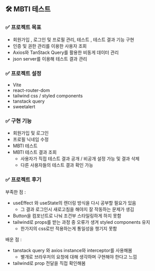 ## 🛠️ MBTI 테스트

### ✅ 프로젝트 목표
- 회원가입 , 로그인 및 프로필 관리, 테스트 , 테스트 결과 기능 구현
- 인증 및 권한 관리를 이용한 사용자 조회
- Axios와 TanStack Query를 활용한 비동게 데이터 관리
- json server를 이용해 테스트 결과 관리

### ✅ 프로젝트 설정
- Vite
- react-router-dom
- tailwind css / styled components
- tanstack query
- sweetalert

### ✅ 구현 기능
- 회원가입 및 로그인
- 프로필 닉네임 수정
- MBTI 테스트
- MBTI 테스트 결과 조회
  - 사용자가 직접 테스트 결과 공개 / 비공개 설정 가능 및 결과 삭제
  - 다른 사용자들의 테스트 결과 확인 가능
 
### ✅ 프로젝트 후기

부족한 점 :
- useEffect 와 useState의 렌더링 방식을 다시 공부할 필요가 있음
  - 그 결과 로그인시 새로고침을 해야지 잘 작동하는 문제가 생김 
- Button을 컴포넌트로 나눠 조건부 스타일링하게 하지 못함
- tailwind로 props를 받는 과정 중 오류가 생겨 styled components 유지
  - 한가지의 css로만 적용하는게 통일성을 챙기지 못함
 
배운 점 : 
- tanstack query 와 axios instance와 interceptor를 사용해봄
  - 별개로 브라우저의 요청에 대해 생각하며 구현해야 한다고 느낌
- tailwind로 prop 전달을 직접 확인해봄

